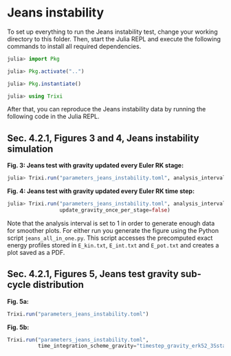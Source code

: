 # Jeans instability

To set up everything to run the Jeans instability test, change your working directory to this folder.
Then, start the Julia REPL and execute the following commands to install all required
dependencies.
```julia
julia> import Pkg

julia> Pkg.activate("..")

julia> Pkg.instantiate()

julia> using Trixi
```
After that, you can reproduce the Jeans instability data by running the following code in the Julia REPL.


## Sec. 4.2.1, Figures 3 and 4, Jeans instability simulation
**Fig. 3: Jeans test with gravity updated every Euler RK stage:**
```julia
julia> Trixi.run("parameters_jeans_instability.toml", analysis_interval=1)
```

**Fig. 4: Jeans test with gravity updated every Euler RK time step:**
```julia
julia> Trixi.run("parameters_jeans_instability.toml", analysis_interval=1,
                 update_gravity_once_per_stage=false)
```

Note that the analysis interval is set to 1 in order to generate enough data for smoother plots.
For either run you generate the figure using the Python script `jeans_all_in_one.py`.
This script accesses the precomputed exact energy profiles stored in `E_kin.txt`,
`E_int.txt` and `E_pot.txt` and creates a plot saved as a PDF.


## Sec. 4.2.1, Figures 5, Jeans test gravity sub-cycle distribution
**Fig. 5a:**
```julia
Trixi.run("parameters_jeans_instability.toml")
```

**Fig. 5b:**
```julia
Trixi.run("parameters_jeans_instability.toml",
          time_integration_scheme_gravity="timestep_gravity_erk52_3Sstar!", cfl_gravity=1.2)
```
